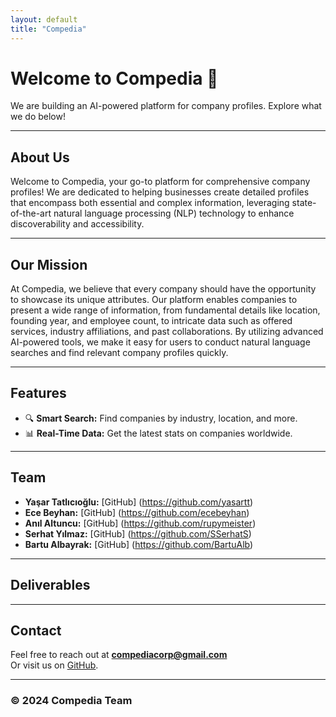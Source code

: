 ```yaml
---
layout: default
title: "Compedia"
---
```


# Welcome to Compedia 🚀
We are building an AI-powered platform for company profiles. Explore what we do below!

---

## About Us
Welcome to Compedia, your go-to platform for comprehensive company profiles! We are dedicated to helping businesses create detailed profiles that encompass both essential and complex information, leveraging state-of-the-art natural language processing (NLP) technology to enhance discoverability and accessibility.

---

## Our Mission
At Compedia, we believe that every company should have the opportunity to showcase its unique attributes. Our platform enables companies to present a wide range of information, from fundamental details like location, founding year, and employee count, to intricate data such as offered services, industry affiliations, and past collaborations. By utilizing advanced AI-powered tools, we make it easy for users to conduct natural language searches and find relevant company profiles quickly.

---

## Features
- 🔍 **Smart Search:** Find companies by industry, location, and more.
- 📊 **Real-Time Data:** Get the latest stats on companies worldwide.

---

## Team
- **Yaşar Tatlıcıoğlu:** [GitHub] (https://github.com/yasartt)   
- **Ece Beyhan:** [GitHub] (https://github.com/ecebeyhan) 
- **Anıl Altuncu:** [GitHub] (https://github.com/rupymeister) 
- **Serhat Yılmaz:** [GitHub] (https://github.com/SSerhatS)
- **Bartu Albayrak:** [GitHub] (https://github.com/BartuAlb)

---

## Deliverables


--- 

## Contact
Feel free to reach out at **compediacorp@gmail.com**  
Or visit us on [GitHub](https://github.com/compedia).

---

### © 2024 Compedia Team
